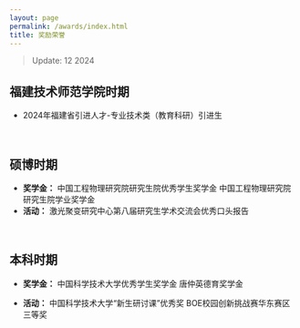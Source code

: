 ```yaml
---
layout: page
permalink: /awards/index.html
title: 奖励荣誉
---
```


> Update: 12 2024

## 福建技术师范学院时期

- 2024年福建省引进人才-专业技术类（教育科研）引进生

<br>

## 硕博时期

- **奖学金：**
中国工程物理研究院研究生院优秀学生奖学金
中国工程物理研究院研究生院学业奖学金
- **活动：**
激光聚变研究中心第八届研究生学术交流会优秀口头报告

<br>

## 本科时期

- **奖学金：**
  中国科学技术大学优秀学生奖学金
  唐仲英德育奖学金
  
- **活动：**
  中国科学技术大学“新生研讨课”优秀奖
  BOE校园创新挑战赛华东赛区三等奖

<br>

